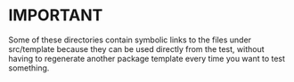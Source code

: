 # IMPORTANT

Some of these directories contain symbolic links to the files under src/template
because they can be used directly from the test, without having to regenerate
another package template every time you want to test something.
